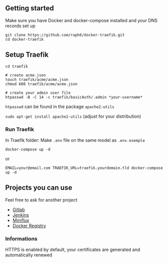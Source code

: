 ## Getting started

Make sure you have Docker and docker-compose installed and your DNS records set up

```shell
git clone https://github.com/raph6/docker-traefik.git
cd docker-traefik
```

## Setup Traefik
```shell
cd traefik

# create acme.json
touch traefik/acme/acme.json
chmod 600 traefik/acme/acme.json

# create your admin user file
htpasswd -B -C 14 -c traefik/basicAuth/.admin *your-username*
```

`htpasswd` can be found in the package `apache2-utils`

`sudo apt-get install apache2-utils` (adjust for your distribution)

### Run Traefik
In Traefik folder:
Make `.env` file on the same model as `.env.exemple`
```shell
docker-compose up -d
```

or

```shell
EMAIL=your@email.com TRAEFIK_URL=traefik.yourdomain.tld docker-compose up -d
```

## Projects you can use

Feel free to ask for another project

- [Gitlab](../blob/master/gitlab)
- [Jenkins](../blob/master/jenkins)
- [Miniflux](../blob/master/miniflux)
- [Docker Registry](../blob/master/registry)


### Informations
HTTPS is enabled by default, your certificates are generated and automatically renewed
